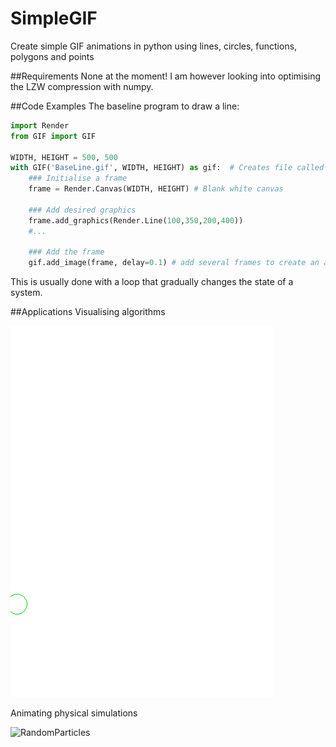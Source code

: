 # SimpleGIF
Create simple GIF animations in python using lines, circles, functions, polygons and points

##Requirements
None at the moment! I am however looking into optimising the LZW compression with numpy.

##Code Examples
The baseline program to draw a line:

```python
import Render
from GIF import GIF

WIDTH, HEIGHT = 500, 500
with GIF('BaseLine.gif', WIDTH, HEIGHT) as gif:  # Creates file called BaseLine.gif
    ### Initialise a frame
    frame = Render.Canvas(WIDTH, HEIGHT) # Blank white canvas
    
    ### Add desired graphics
    frame.add_graphics(Render.Line(100,350,200,400))
    #...
    
    ### Add the frame
    gif.add_image(frame, delay=0.1) # add several frames to create an animation
```
This is usually done with a loop that gradually changes the state of a system.

##Applications
Visualising algorithms

![SierpinskiNodes](doc/Sierpinski.gif)

Animating physical simulations

![RandomParticles](doc/RandomParticle.gif)